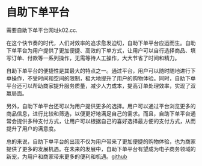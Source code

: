 # 自助下单平台

需要自助下单平台网址k02.cc.

在这个快节奏的时代，人们对效率的追求愈发迫切，自助下单平台应运而生。自助下单平台为用户提供了更加便捷、高效的下单方式，让用户可以自行选择商品、填写订单、付款等一系列操作，无需等待人工操作，大大节省了时间和精力。

自助下单平台的便捷性是其最大的特点之一。通过平台，用户可以随时随地进行下单操作，不受时间和空间的限制，极大地提升了用户的购物体验。同时，自助下单平台还可以帮助商家提升服务质量，减少人力成本，提高订单处理效率，实现了双赢局面。

另外，自助下单平台还可以为用户提供更多的选择。用户可以通过平台浏览更多的商品信息，进行比较和筛选，以便更好地满足自己的需求。而且，自助下单平台通常会提供多种支付方式，让用户可以根据自己的喜好选择最方便的支付方式，从而提升了用户的满意度。

总的来说，自助下单平台的出现不仅为用户带来了更加便捷的购物体验，也为商家提供了更多的发展机遇。在未来的发展中，自助下单平台有望成为电子商务领域的新宠，为用户和商家带来更多的便利和机遇。[github](https://github.com)